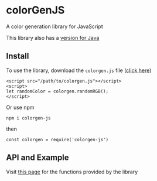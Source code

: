 # colorGenJS
A color generation library for JavaScript

This library also has a [version for Java](https://github.com/Real-John-Cheung/colorGenJava)

## Install
To use the library, download the `colorgen.js` file ([click here](https://real-john-cheung.github.io/colorGenJS/dist/colorgen.js))
```
<script src="/path/to/colorgen.js"></script>
<script>
let randomColor = colorgen.randomRGB();
</script>
```

Or use npm
```
npm i colorgen-js
```
then
```
const colorgen = require('colorgen-js')
```

## API and Example
Visit [this page](https://real-john-cheung.github.io/colorGenJS/api/colorgen-js/1.0.1/module-ColorGen.html) for the functions provided by the library

